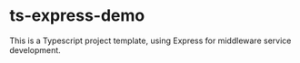 # ts-express-demo

This is a Typescript project template, using Express for middleware service development.